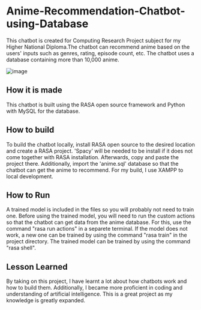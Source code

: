 # Anime-Recommendation-Chatbot-using-Database
This chatbot is created for Computing Research Project subject for my Higher National Diploma.The chatbot can recommend anime based on the users' inputs such as genres, rating, episode count, etc. The chatbot uses a database containing more than 10,000 anime.

![image](https://github.com/user-attachments/assets/05aa52e2-cc0f-4275-936b-cbbcc7fc6d62)

## How it is made
This chatbot is built using the RASA open source framework and Python with MySQL for the database.

## How to build
To build the chatbot locally, install RASA open source to the desired location and create a RASA project. 'Spacy' will be needed to be install if it does not come together with RASA installation. Afterwards, copy and paste the project there. Additionally, import the 'anime.sql' database so that the chatbot can get the anime to recommend. For my build, I use XAMPP to local development.

## How to Run
A trained model is included in the files so you will probably not need to train one.
Before using the trained model, you will need to run the custom actions so that the chatbot can get data from the anime database. For this, use the command "rasa run actions" in a separete terminal.
If the model does not work, a new one can be trained by using the command "rasa train" in the project directory. The trained model can be trained by using the command "rasa shell".

## Lesson Learned
By taking on this project, I have learnt a lot about how chatbots work and how to build them. Additionally, I became more proficient in coding and understanding of artificial intelligence. This is a great project as my knowledge is greatly expanded.

